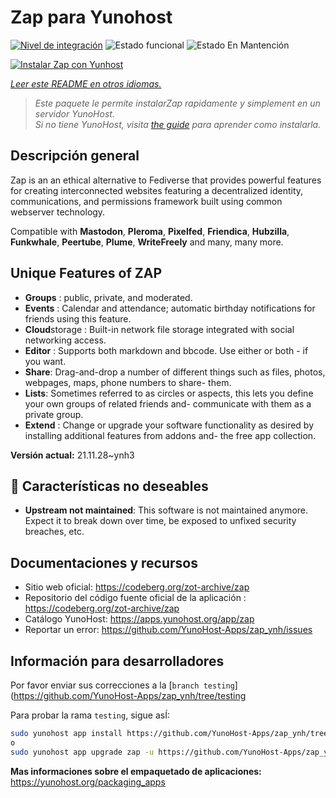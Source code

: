 <!--
Este archivo README esta generado automaticamente<https://github.com/YunoHost/apps/tree/master/tools/readme_generator>
No se debe editar a mano.
-->

# Zap para Yunohost

[![Nivel de integración](https://dash.yunohost.org/integration/zap.svg)](https://dash.yunohost.org/appci/app/zap) ![Estado funcional](https://ci-apps.yunohost.org/ci/badges/zap.status.svg) ![Estado En Mantención](https://ci-apps.yunohost.org/ci/badges/zap.maintain.svg)

[![Instalar Zap con Yunhost](https://install-app.yunohost.org/install-with-yunohost.svg)](https://install-app.yunohost.org/?app=zap)

*[Leer este README en otros idiomas.](./ALL_README.md)*

> *Este paquete le permite instalarZap rapidamente y simplement en un servidor YunoHost.*  
> *Si no tiene YunoHost, visita [the guide](https://yunohost.org/install) para aprender como instalarla.*

## Descripción general

Zap is an an ethical alternative to Fediverse that provides powerful features for creating interconnected websites featuring a decentralized identity, communications, and permissions framework built using common webserver technology.

Compatible with **Mastodon**, **Pleroma**, **Pixelfed**, **Friendica**, **Hubzilla**, **Funkwhale**, **Peertube**, **Plume**, **WriteFreely** and many, many more.

## Unique Features of ZAP

- **Groups** : public, private, and moderated.
- **Events** : Calendar and attendance; automatic birthday notifications for friends using this feature.
- **Cloud**storage : Built-in network file storage integrated with social networking access.
- **Editor** : Supports both markdown and bbcode. Use either or both - if you want.
- **Share**: Drag-and-drop a number of different things such as files, photos, webpages, maps, phone numbers to share- them.
- **Lists**: Sometimes referred to as circles or aspects, this lets you define your own groups of related friends and- communicate with them as a private group.
- **Extend** : Change or upgrade your software functionality as desired by installing additional features from addons and- the free app collection.


**Versión actual:** 21.11.28~ynh3
## :red_circle: Características no deseables

- **Upstream not maintained**: This software is not maintained anymore. Expect it to break down over time, be exposed to unfixed security breaches, etc.

## Documentaciones y recursos

- Sitio web oficial: <https://codeberg.org/zot-archive/zap>
- Repositorio del código fuente oficial de la aplicación : <https://codeberg.org/zot-archive/zap>
- Catálogo YunoHost: <https://apps.yunohost.org/app/zap>
- Reportar un error: <https://github.com/YunoHost-Apps/zap_ynh/issues>

## Información para desarrolladores

Por favor enviar sus correcciones a la [`branch testing`](https://github.com/YunoHost-Apps/zap_ynh/tree/testing

Para probar la rama `testing`, sigue asÍ:

```bash
sudo yunohost app install https://github.com/YunoHost-Apps/zap_ynh/tree/testing --debug
o
sudo yunohost app upgrade zap -u https://github.com/YunoHost-Apps/zap_ynh/tree/testing --debug
```

**Mas informaciones sobre el empaquetado de aplicaciones:** <https://yunohost.org/packaging_apps>
